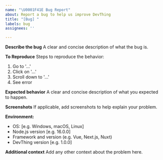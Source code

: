 ```yaml
---
name: "\U0001F41E Bug Report"
about: Report a bug to help us improve DevThing
title: "[Bug] "
labels: bug
assignees: ''

---
```


**Describe the bug**
A clear and concise description of what the bug is.

**To Reproduce**
Steps to reproduce the behavior:

1. Go to '...'
2. Click on '...'
3. Scroll down to '...'
4. See error

**Expected behavior**
A clear and concise description of what you expected to happen.

**Screenshots**
If applicable, add screenshots to help explain your problem.

**Environment:**

- OS: [e.g. Windows, macOS, Linux]
- Node.js version [e.g. 16.0.0]
- Framework and version (e.g. Vue, Next.js, Nuxt)
- DevThing version [e.g. 1.0.0]

**Additional context**
Add any other context about the problem here.
